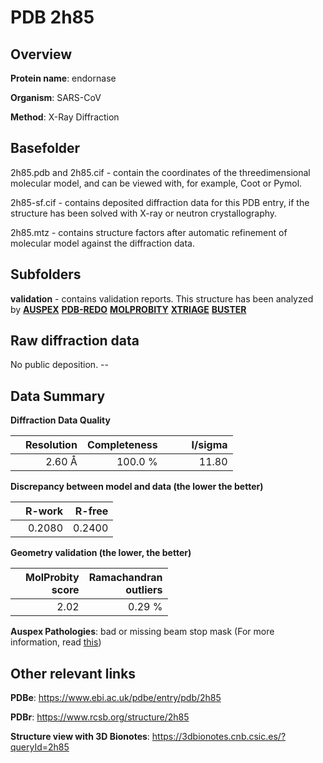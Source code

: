 # PDB 2h85

## Overview

**Protein name**: endornase

**Organism**: SARS-CoV

**Method**: X-Ray Diffraction

## Basefolder

2h85.pdb and 2h85.cif - contain the coordinates of the threedimensional molecular model, and can be viewed with, for example, Coot or Pymol.

2h85-sf.cif - contains deposited diffraction data for this PDB entry, if the structure has been solved with X-ray or neutron crystallography.

2h85.mtz - contains structure factors after automatic refinement of molecular model against the diffraction data.

## Subfolders





**validation** - contains validation reports. This structure has been analyzed by [**AUSPEX**](https://github.com/thorn-lab/coronavirus_structural_task_force/tree/master/pdb/endornase/SARS-CoV/2h85/validation/auspex) [**PDB-REDO**](https://github.com/thorn-lab/coronavirus_structural_task_force/tree/master/pdb/endornase/SARS-CoV/2h85/validation/pdb-redo) [**MOLPROBITY**](https://github.com/thorn-lab/coronavirus_structural_task_force/tree/master/pdb/endornase/SARS-CoV/2h85/validation/molprobity) [**XTRIAGE**](https://github.com/thorn-lab/coronavirus_structural_task_force/blob/master/pdb/endornase/SARS-CoV/2h85/validation/Xtriage_output.log) [**BUSTER**](https://www.globalphasing.com/buster/wiki/index.cgi?Covid19Pdb2H85)

## Raw diffraction data

No public deposition. --<br> 

## Data Summary
**Diffraction Data Quality**

|   | Resolution | Completeness| I/sigma |
|---|-------------:|----------------:|--------------:|
|   |2.60 Å|100.0 %|<img width=50/>11.80|

**Discrepancy between model and data (the lower the better)**

|   | **R-work**| **R-free**   
|---|-------------:|----------------:|           
||  0.2080|  0.2400|

**Geometry validation (the lower, the better)**

|   |**MolProbity<br>score**| **Ramachandran<br>outliers** 
|---|-------------:|----------------:|
||  2.02|  0.29 %|

**Auspex Pathologies**: bad or missing beam stop mask (For more information, read [this](https://github.com/thorn-lab/coronavirus_structural_task_force/blob/master/pdb/endornase/SARS-CoV/2h85/validation/auspex/2h85_auspex_comments.txt))

 



## Other relevant links 
**PDBe**:  https://www.ebi.ac.uk/pdbe/entry/pdb/2h85
 
**PDBr**: https://www.rcsb.org/structure/2h85 

**Structure view with 3D Bionotes**: https://3dbionotes.cnb.csic.es/?queryId=2h85

